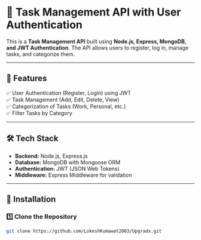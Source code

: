 # 📝 Task Management API with User Authentication

This is a **Task Management API** built using **Node.js, Express, MongoDB, and JWT Authentication**. The API allows users to register, log in, manage tasks, and categorize them.

---

## 🚀 Features
✅ User Authentication (Register, Login) using JWT  
✅ Task Management (Add, Edit, Delete, View)  
✅ Categorization of Tasks (Work, Personal, etc.)  
✅ Filter Tasks by Category  

---

## 🛠 Tech Stack
- **Backend:** Node.js, Express.js  
- **Database:** MongoDB with Mongoose ORM  
- **Authentication:** JWT (JSON Web Tokens)  
- **Middleware:** Express Middleware for validation  

---

## 📌 Installation

### **1️⃣ Clone the Repository**
```sh
git clone https://github.com/LokeshKumawat2003/Upgradx.git


